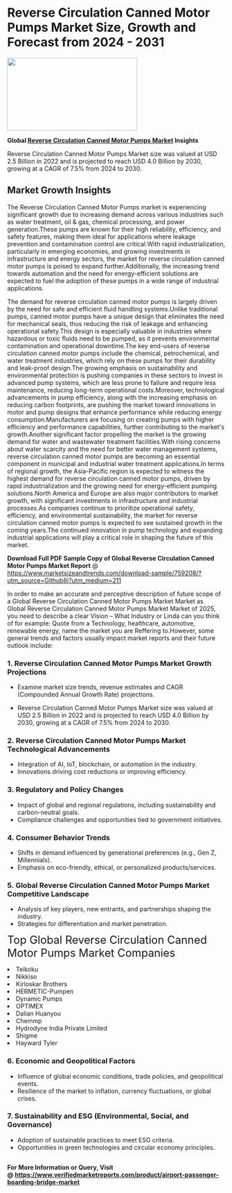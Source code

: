 <H1>Reverse Circulation Canned Motor Pumps Market Size, Growth and Forecast from 2024 - 2031</H1><img class="aligncenter size-medium wp-image-584254" src="https://thirdeyenews.in/wp-content/uploads/2024/09/Global-Market-Research-300x168.jpeg" alt="" width="300" height="168" /><p><strong>Global&nbsp;<a href="https://www.marketsizeandtrends.com/download-sample/759208/?utm_source=Github8j?utm_medium=211">Reverse Circulation Canned Motor Pumps Market</a> Insights</strong></p><p>Reverse Circulation Canned Motor Pumps Market size was valued at USD 2.5 Billion in 2022 and is projected to reach USD 4.0 Billion by 2030, growing at a CAGR of 7.5% from 2024 to 2030.</p><p><h2>Market Growth Insights</h2> <p>The Reverse Circulation Canned Motor Pumps market is experiencing significant growth due to increasing demand across various industries such as water treatment, oil & gas, chemical processing, and power generation.These pumps are known for their high reliability, efficiency, and safety features, making them ideal for applications where leakage prevention and contamination control are critical.With rapid industrialization, particularly in emerging economies, and growing investments in infrastructure and energy sectors, the market for reverse circulation canned motor pumps is poised to expand further.Additionally, the increasing trend towards automation and the need for energy-efficient solutions are expected to fuel the adoption of these pumps in a wide range of industrial applications. </p> <p>The demand for reverse circulation canned motor pumps is largely driven by the need for safe and efficient fluid handling systems.Unlike traditional pumps, canned motor pumps have a unique design that eliminates the need for mechanical seals, thus reducing the risk of leakage and enhancing operational safety.This design is especially valuable in industries where hazardous or toxic fluids need to be pumped, as it prevents environmental contamination and operational downtime.The key end-users of reverse circulation canned motor pumps include the chemical, petrochemical, and water treatment industries, which rely on these pumps for their durability and leak-proof design.The growing emphasis on sustainability and environmental protection is pushing companies in these sectors to invest in advanced pump systems, which are less prone to failure and require less maintenance, reducing long-term operational costs.Moreover, technological advancements in pump efficiency, along with the increasing emphasis on reducing carbon footprints, are pushing the market toward innovations in motor and pump designs that enhance performance while reducing energy consumption.Manufacturers are focusing on creating pumps with higher efficiency and performance capabilities, further contributing to the market's growth.Another significant factor propelling the market is the growing demand for water and wastewater treatment facilities.With rising concerns about water scarcity and the need for better water management systems, reverse circulation canned motor pumps are becoming an essential component in municipal and industrial water treatment applications.In terms of regional growth, the Asia-Pacific region is expected to witness the highest demand for reverse circulation canned motor pumps, driven by rapid industrialization and the growing need for energy-efficient pumping solutions.North America and Europe are also major contributors to market growth, with significant investments in infrastructure and industrial processes.As companies continue to prioritize operational safety, efficiency, and environmental sustainability, the market for reverse circulation canned motor pumps is expected to see sustained growth in the coming years.The continued innovation in pump technology and expanding industrial applications will play a critical role in shaping the future of this market.</p><p><span class=""><strong>Download Full PDF Sample Copy of Global Reverse Circulation Canned Motor Pumps Market Report</strong> @ <a href="https://www.marketsizeandtrends.com/download-sample/759208/?utm_source=Github8j?utm_medium=211" target="_blank">https://www.marketsizeandtrends.com/download-sample/759208/?utm_source=Github8j?utm_medium=211</a></span></p><p>In order to make an accurate and perceptive description of future scope of a Global&nbsp;Reverse Circulation Canned Motor Pumps Market Market as Global&nbsp;Reverse Circulation Canned Motor Pumps Market Market of 2025, you need to describe a clear Vision &ndash; What Industry or Linda can you think of for example: Quote from a Technology, healthcare, automotive, renewable energy, name the market you are Reffering to.However, some general trends and factors usually impact market reports and their future outlook include:</p><h3>1.&nbsp;<strong>Reverse Circulation Canned Motor Pumps Market Growth Projections</strong></h3><ul><li>Examine market size trends, revenue estimates and CAGR (Compounded Annual Growth Rate) projections.</li><li><p>Reverse Circulation Canned Motor Pumps Market size was valued at USD 2.5 Billion in 2022 and is projected to reach USD 4.0 Billion by 2030, growing at a CAGR of 7.5% from 2024 to 2030.</p></li></ul><h3>2.&nbsp;<strong>Reverse Circulation Canned Motor Pumps Market Technological Advancements</strong></h3><ul><li>Integration of AI, IoT, blockchain, or automation in the industry.</li><li>Innovations driving cost reductions or improving efficiency.</li></ul><h3>3.&nbsp;<strong>Regulatory and Policy Changes</strong></h3><ul><li>Impact of global and regional regulations, including sustainability and carbon-neutral goals.</li><li>Compliance challenges and opportunities tied to government initiatives.</li></ul><h3>4.&nbsp;<strong>Consumer Behavior Trends</strong></h3><ul><li>Shifts in demand influenced by generational preferences (e.g., Gen Z, Millennials).</li><li>Emphasis on eco-friendly, ethical, or personalized products/services.</li></ul><h3>5.&nbsp;<strong>Global Reverse Circulation Canned Motor Pumps Market Competitive Landscape</strong></h3><ul><li>Analysis of key players, new entrants, and partnerships shaping the industry.</li><li>Strategies for differentiation and market penetration.</li></ul><p data-pm-slice="1 1 []"><span style="color: inherit; font-family: inherit; font-size: 25px;">Top Global Reverse Circulation Canned Motor Pumps Market Companies</span></p><div class="" data-test-id=""><p><li>Teikoku</li><li> Nikkiso</li><li> Kirloskar Brothers</li><li> HERMETIC-Pumpen</li><li> Dynamic Pumps</li><li> OPTIMEX</li><li> Dalian Huanyou</li><li> Chemmp</li><li> Hydrodyne India Private Limited</li><li> Shigme</li><li> Hayward Tyler</li></p></div><h3>6.&nbsp;<strong>Economic and Geopolitical Factors</strong></h3><ul><li>Influence of global economic conditions, trade policies, and geopolitical events.</li><li>Resilience of the market to inflation, currency fluctuations, or global crises.</li></ul><h3>7.&nbsp;<strong>Sustainability and ESG (Environmental, Social, and Governance)</strong></h3><ul><li>Adoption of sustainable practices to meet ESG criteria.</li><li>Opportunities in green technologies and circular economy principles.</li></ul><h2><strong style="font-size: 14px;">For More Information or Query, Visit @&nbsp;</strong><a style="background-color: #ffffff; font-size: 14px;" href="https://www.marketsizeandtrends.com/report/reverse-circulation-canned-motor-pumps-market/" target="_blank">https://www.verifiedmarketreports.com/product/airport-passenger-boarding-bridge-market</a></h2>